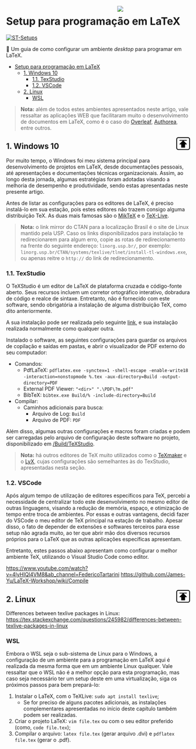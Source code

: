 <!-- LOGO DIREITO -->
<a href="#"><img width="200px" src="https://upload.wikimedia.org/wikipedia/commons/thumb/4/45/LaTeX_project_logo_bird.svg/1200px-LaTeX_project_logo_bird.svg.png" align="right" /></a>

# Setup para programação em LaTeX

<p align="left">
  <a href="https://github.com/JonathanTSilva/ST-Setups">
    <img src="https://img.shields.io/static/v1?label=Settings&message=Setups&color=blue&logo=LaTeX&logoColor=white&labelColor=grey&style=flat" alt="ST-Setups">
  </a>
</p>

📑 Um guia de como configurar um ambiente *desktop* para programar em LaTeX.

<!-- SUMÁRIO -->
- [Setup para programação em LaTeX](#setup-para-programação-em-latex)
  - [1. Windows 10](#1-windows-10)
    - [1.1. TexStudio](#11-texstudio)
    - [1.2. VSCode](#12-vscode)
  - [2. Linux](#2-linux)
    - [WSL](#wsl)

> **Nota:** além de todos estes ambientes apresentados neste artigo, vale ressaltar as aplicações WEB que facilitaram muito o desenvolvimento de documentos em LaTeX, como é o caso do [Overleaf][1], [Authorea][2], entre outros.

<!-- VOLTAR AO ÍNICIO -->
<a href="#"><img width="40px" src="https://github.com/JonathanTSilva/JonathanTSilva/blob/main/Images/back-to-top.png" align="right" /></a>

## 1. Windows 10

Por muito tempo, o Windows foi meu sistema principal para desenvolvimento de projetos em LaTeX, desde documentações pessoais, até apresentações e documentações técnicas organizacionais. Assim, ao longo desta jornada, algumas estratégias foram adotadas visando a melhoria de desempenho e produtividade, sendo estas apresentadas neste presente artigo.

Antes de listar as configurações para os editores de LaTeX, é preciso instalá-lo em sua estação, pois estes editores não trazem consigo alguma distribuição TeX. As duas mais famosas são o [MikTeX][3] e o [TeX-Live][4].

> **Nota:** o link mirror do CTAN para a localização Brasil é o site de Linux mantido pela USP. Caso os links disponibilizados para instalação te redirecionarem para algum erro, copie as rotas de redirecionamento na frente do seguinte endereço: `linorg.usp.br/`, por exemplo: `linorg.usp.br/CTAN/systems/texlive/tlnet/install-tl-windows.exe`, ou apenas reitre o `http://` do link de redirecionamento.

### 1.1. TexStudio

O TeXStudio é um editor de LaTeX de plataforma cruzada e código-fonte aberto. Seus recursos incluem um corretor ortográfico interativo, dobradura de código e realce de sintaxe. Entretanto, não é fornecido com este software, sendo obrigatória a instalação de alguma distribuição TeX, como dito anteriormente.

A sua instalação pode ser realizada pelo seguinte [link][5], e sua instalação realizada normalmente como qualquer outra.

Instalado o software, as seguintes configurações para guardar os arquivos de copilação e saídas em pastas, e abrir o visualizador de PDF externo do seu computador:

- Comandos:
  - PdfLaTeX: `pdflatex.exe -synctex=1 -shell-escape -enable-write18 -interaction=nonstopmode %.tex -aux-directory=Build -output-directory=PDF`
  - External PDF Viewer: `"<dir>" ".\PDF\?m.pdf"`
  - BibTeX: `bibtex.exe Build/% -include-directory=Build`
- Compilar:
  - Caminhos adicionais para busca:
    - Arquivo de Log: `Build`
    - Arquivo de PDF: `PDF`

Além disso, algumas outras configurações e macros foram criadas e podem ser carregadas pelo arquivo de configuração deste software no projeto, disponibilizado em [/Build/TeXStudio][6].

> **Nota:** há outros editores de TeX muito utilizados como o [TeXmaker][7] e o [LyX][8], cujas configurações são semelhantes às do TexStudio, apresentadas nesta seção.

### 1.2. VSCode

Após algum tempo de utilização de editores específicos para TeX, percebi a necessidade de centralizar todo este desenvolvimento no mesmo editor de outras linguagens, visando a redução de memória, espaço, e otimização de tempo entre troca de ambientes. Por essas e outras vantagens, decidi fazer do VSCode o meu editor de TeX principal na estação de trabalho. Apesar disso, o fato de depender de extensões e softwares terceiros para esse setup não agrada muito, ao ter que abrir mão dos diversos recursos próprios para o LaTeX que as outras aplicações específicas apresentam.

Entretanto, estes passos abaixo apresentam como configurar o melhor ambiente TeX, utilizando o Visual Studio Code como editor.

<https://www.youtube.com/watch?v=4lyHIQl4VM8&ab_channel=FedericoTartarini>
<https://github.com/James-Yu/LaTeX-Workshop/wiki/Compile>

<!-- VOLTAR AO ÍNICIO -->
<a href="#"><img width="40px" src="https://github.com/JonathanTSilva/JonathanTSilva/blob/main/Images/back-to-top.png" align="right" /></a>

## 2. Linux

Differences between texlive packages in Linux: <https://tex.stackexchange.com/questions/245982/differences-between-texlive-packages-in-linux>

### WSL

Embora o WSL seja o sub-sistema de Linux para o Windows, a configuração de um ambiente para a programação em LaTeX aqui é realizada da mesma forma que em um ambiente Linux qualquer. Vale ressaltar que o WSL não é a melhor opção para esta programação, mas caso seja necessário ter um setup deste em uma virtualização, siga os próximos passos para bem prepará-lo:

1. Instalar o LaTeX, com o TeXLive: `sudo apt install texlive`;
   - Se for preciso de alguns pacotes adicionais, as instalações complementares apresentadas no início deste capítulo também podem ser realizadas.
2. Criar o projeto LaTeX: `vim file.tex` ou com o seu editor preferido (como, `code file.tex`);
3. Compilar o arquivo: `latex file.tex` (gerar arquivo .dvi) e `pdflatex file.tex` (gerar o .pdf).

<!-- MARKDOWN LINKS -->
<!-- SITES -->
[1]: https://www.overleaf.com/
[2]: https://www.authorea.com/
[3]: https://miktex.org/
[4]: https://www.tug.org/texlive/
[5]: https://www.texstudio.org/
[6]: ../../Build/TeXStudio/
[7]: https://www.lyx.org/
[8]: xm1math.net/texmaker/

<!-- IMAGES -->
